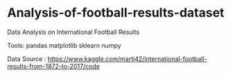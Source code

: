 # Analysis-of-football-results-dataset

Data Analysis on  International Football Results

Tools:
pandas 
matplotlib
sklearn
numpy

Data Source : https://www.kaggle.com/martj42/international-football-results-from-1872-to-2017/code
